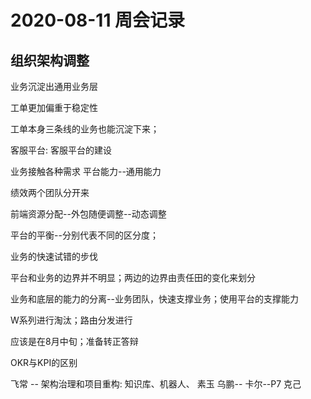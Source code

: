 # 2020-08-11 周会记录

## 组织架构调整

业务沉淀出通用业务层

工单更加偏重于稳定性

工单本身三条线的业务也能沉淀下来；

客服平台: 客服平台的建设

业务接触各种需求
平台能力--通用能力

绩效两个团队分开来

前端资源分配--外包随便调整--动态调整

平台的平衡--分别代表不同的区分度；

业务的快速试错的步伐

平台和业务的边界并不明显；两边的边界由责任田的变化来划分

业务和底层的能力的分离--业务团队，快速支撑业务；使用平台的支撑能力

W系列进行淘汰；路由分发进行

应该是在8月中旬；准备转正答辩

OKR与KPI的区别

飞常 -- 架构治理和项目重构: 知识库、机器人、
素玉
乌鹏--
卡尔--P7
克己
